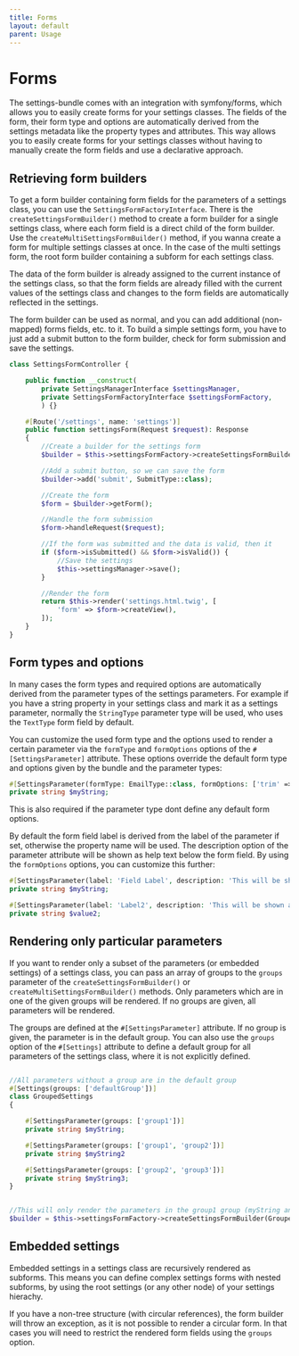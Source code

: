 ```yaml
---
title: Forms
layout: default
parent: Usage
---
```


# Forms

The settings-bundle comes with an integration with symfony/forms, which allows you to easily create forms for your settings classes. The fields of the form, their form type and options are automatically derived from the settings metadata like the property types and attributes. This way allows you to easily create forms for your settings classes without having to manually create the form fields and use a declarative approach.

## Retrieving form builders

To get a form builder containing form fields for the parameters of a settings class, you can use the `SettingsFormFactoryInterface`. There is the `createSettingsFormBuilder()` method to create a form builder for a single settings class, where each form field is a direct child of the form builder. Use the  `createMultiSettingsFormBuilder()` method, if you wanna create a form for multiple settings classes at once. In the case of the multi settings form, the root form builder containing a subform for each settings class.

The data of the form builder is already assigned to the current instance of the settings class, so that the form fields are already filled with the current values of the settings class and changes to the form fields are automatically reflected in the settings.

The form builder can be used as normal, and you can add additional (non-mapped) forms fields, etc. to it. To build a simple settings form, you have to just add a submit button to the form builder, check for form submission and save the settings.

```php
class SettingsFormController {

    public function __construct(
        private SettingsManagerInterface $settingsManager,
        private SettingsFormFactoryInterface $settingsFormFactory,
        ) {}

    #[Route('/settings', name: 'settings')]
    public function settingsForm(Request $request): Response
    {
        //Create a builder for the settings form
        $builder = $this->settingsFormFactory->createSettingsFormBuilder(TestSettings::class);

        //Add a submit button, so we can save the form
        $builder->add('submit', SubmitType::class);

        //Create the form
        $form = $builder->getForm();

        //Handle the form submission
        $form->handleRequest($request);

        //If the form was submitted and the data is valid, then it
        if ($form->isSubmitted() && $form->isValid()) {
            //Save the settings
            $this->settingsManager->save();
        }

        //Render the form
        return $this->render('settings.html.twig', [
            'form' => $form->createView(),
        ]);
    }
}
```

## Form types and options

In many cases the form types and required options are automatically derived from the parameter types of the settings parameters. For example if you have a string property in your settings class and mark it as a settings parameter, normally the `StringType` parameter type will be used, who uses the `TextType` form field by default.

You can customize the used form type and the options used to render a certain parameter via the `formType` and `formOptions` options of the `#[SettingsParameter]` attribute. These options override the default form type and options given by the bundle and the parameter types:

```php
#[SettingsParameter(formType: EmailType::class, formOptions: ['trim' => false])]
private string $myString;
```

This is also required if the parameter type dont define any default form options.

By default the form field label is derived from the label of the parameter if set, otherwise the property name will be used. The description option of the parameter attribute will be shown as help text below the form field. By using the `formOptions` options, you can customize this further:

```php
#[SettingsParameter(label: 'Field Label', description: 'This will be shown as help text')]
private string $myString;

#[SettingsParameter(label: 'Label2', description: 'This will be shown as help text', formOptions: ['label' => '<b>HTML</b> label', label_html => true])]
private string $value2;
```

## Rendering only particular parameters

If you want to render only a subset of the parameters (or embedded settings) of a settings class, you can pass an array of groups to the `groups` parameter of the `createSettingsFormBuilder()` or `createMultiSettingsFormBuilder()` methods. Only parameters which are in one of the given groups will be rendered. If no groups are given, all parameters will be rendered.

The groups are defined at the `#[SettingsParameter]` attribute. If no group is given, the parameter is in the default group. You can also use the `groups` option of the `#[Settings]` attribute to define a default group for all parameters of the settings class, where it is not explicitly defined.

```php

//All parameters without a group are in the default group
#[Settings(groups: ['defaultGroup'])]
class GroupedSettings
{

    #[SettingsParameter(groups: ['group1'])]
    private string $myString;

    #[SettingsParameter(groups: ['group1', 'group2'])]
    private string $myString2

    #[SettingsParameter(groups: ['group2', 'group3'])]
    private string $myString3;
}

```

```php

//This will only render the parameters in the group1 group (myString and myString2)
$builder = $this->settingsFormFactory->createSettingsFormBuilder(GroupedSettings::class, groups: ['group1']);
```

## Embedded settings

Embedded settings in a settings class are recursively rendered as subforms.
This means you can define complex settings forms with nested subforms, by using the root settings (or any other node) of your settings hierachy.

If you have a non-tree structure (with circular references), the form builder will throw an exception, as it is not possible to render a circular form. In that cases you will need to restrict the rendered form fields using the `groups` option.